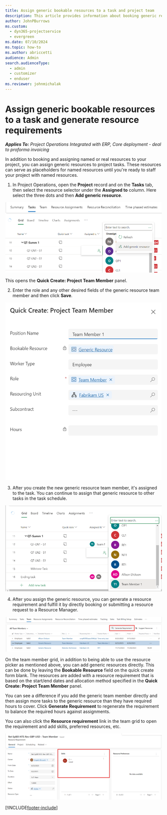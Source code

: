 ```yaml
---
title: Assign generic bookable resources to a task and project team
description: This article provides information about booking generic resources to tasks and project teams.
author: JohnPBurrows
ms.custom: 
  - dyn365-projectservice
  - evergreen
ms.date: 07/10/2024
ms.topic: how-to
ms.author: abriccetti
audience: Admin
search.audienceType: 
  - admin
  - customizer
  - enduser
ms.reviewer: johnmichalak
---
```

# Assign generic bookable resources to a task and generate resource requirements 

_**Applies To:** Project Operations Integrated with ERP, Core deployment - deal to proforma invoicing_

In addition to booking and assigning named or real resources to your project, you can assign generic resources to project tasks. These resources can serve as placeholders for named resources until you're ready to staff your project with named resources. 

1. In Project Operations, open the **Project** record and on the **Tasks** tab, then select the resource selector under the **Assigned to** column. Here select the three dots and then **Add generic resource**.

![Creating and assigning a generic team member.](media/add-generic-resource.png)

This opens the **Quick Create: Project Team Member** panel. 

2. Enter the role and any other desired fields of the generic resource team member and then click **Save**.

![Generic team member quick create.](media/generic-resource-quick-create.png)

3. After you create the new generic resource team member, it's assigned to the task. You can continue to assign that generic resource to other tasks in the task schedule.

![Assigning existing generic team member to tasks.](media/assign-generic-resource.png)

4. After you assign the generic resource, you can generate a resource requirement and fulfill it by directly booking or submitting a resource request to a Resource Manager.

![Generating a requirement for a generic team member.](media/generate-requirement.png)

On the team member grid, in addition to being able to use the resource picker as mentioned above, you can add generic resources directly. This can be done by leaving the **Bookable Resource** field on the quick create form blank. The resources are added with a resource requirement that is based on the start/end dates and allocation method specified in the **Quick Create: Project Team Member** panel.

You can see a difference if you add the generic team member directly and then assign more tasks to the generic resource than they have required hours to cover. Click **Generate Requirement** to regenerate the requirement to balance the required hours against assignments.

You can also click the **Resource requirement** link in the team grid to open the requirement and add skills, preferred resources, etc.

![Resource requirement.](media/add-skill-to-requirement.png)



[!INCLUDE[footer-include](../includes/footer-banner.md)]
